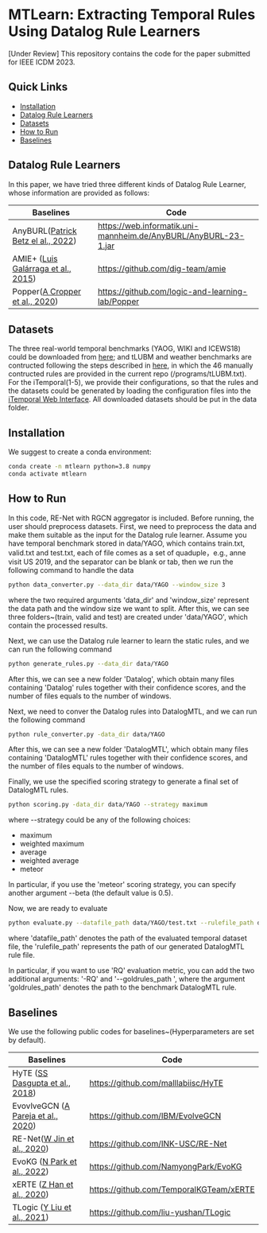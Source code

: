 # MTLearn: Extracting Temporal Rules Using Datalog Rule Learners

[Under Review] This repository contains the code for the paper submitted for IEEE ICDM 2023.

## Quick Links
- [Installation](#Installation)
- [Datalog Rule Learners](#Datalog-Rule-Learners)
- [Datasets](#Datasets)
- [How to Run](#How-to-Run)
- [Baselines](#Baseline)

## Datalog Rule Learners
In this paper, we have tried three different kinds of Datalog Rule Learner, whose information are provided as follows:

| Baselines   | Code                                                                      | 
|-------------|---------------------------------------------------------------------------|
| AnyBURL([Patrick Betz el al., 2022](https://link.springer.com/article/10.1007/s00778-023-00800-5))   | https://web.informatik.uni-mannheim.de/AnyBURL/AnyBURL-23-1.jar | 
| AMIE+ ([Luis Galárraga et al., 2015](https://link.springer.com/article/10.1007/s00778-015-0394-1))    | https://github.com/dig-team/amie                                  | 
| Popper([A Cropper et al., 2020](https://link.springer.com/article/10.1007/s10994-020-05934-z))      | https://github.com/logic-and-learning-lab/Popper   | 

## Datasets
The three real-world temporal benchmarks (YAOG, WIKI and ICEWS18) could be downloaded from [here](https://github.com/NamyongPark/EvoKG); and tLUBM and weather benchmarks are contructed following the steps described in [here](https://github.com/wdimmy/MeTeoR), in which the 46 manually contructed rules are provided in the current repo (/programs/tLUBM.txt). For the iTemporal(1-5), we provide their configurations, so that the rules and the datasets could be generated by loading the configuration files into the [iTemporal Web Interface](https://github.com/kglab-tuwien/iTemporal). All downloaded datasets should be put in the data folder.


## Installation
We suggest to create a conda environment:
```bash
conda create -n mtlearn python=3.8 numpy
conda activate mtlearn
```

## How to Run
In this code, RE-Net with RGCN aggregator is included. 
Before running, the user should preprocess datasets.
First, we need to preprocess the data and make them suitable as the input for the Datalog rule learner. Assume you have temporal benchmark stored in data/YAGO, which contains train.txt, valid.txt and test.txt, each of file comes as a set of quaduple，e.g., anne visit US 2019, and the separator can be blank or tab, then we run the following command to handle the data

```bash
python data_converter.py --data_dir data/YAGO --window_size 3
```
where the two required arguments 'data_dir' and 'window_size' represent the data path and the window size we want to split. After this, we can see three folders~(train, valid and test) are created under 'data/YAGO', which contain the processed results.


Next, we can use the Datalog rule learner to learn the static rules, and we can run the following command

```bash
python generate_rules.py --data_dir data/YAGO
```
After this, we can see a new folder 'Datalog', which obtain many files containing 'Datalog' rules together with their confidence scores, and the number of files equals to the number of windows. 


Next, we need to conver the Datalog rules into DatalogMTL, and we can run the following command 

```bash
python rule_converter.py -data_dir data/YAGO
```

After this, we can see a new folder 'DatalogMTL', which obtain many files containing 'DatalogMTL' rules together with their confidence scores, and the number of files equals to the number of windows. 

Finally, we use the specified scoring strategy to generate a final set of DatalogMTL rules.

```bash
python scoring.py -data_dir data/YAGO --strategy maximum
```

where --strategy could be any of the following choices:
- maximum
- weighted maximum
- average
- weighted average
- meteor

In particular, if you use the 'meteor' scoring strategy, you can specify another argument --beta (the default value is 0.5).

Now, we are ready to evaluate

```bash
python evaluate.py --datafile_path data/YAGO/test.txt --rulefile_path data/YAGO/DatalogMTL.txt --window_size 3  -hit 10
```
where 'datafile_path' denotes the path of the evaluated temporal dataset file, the 'rulefile_path' represents the path of our generated DatalogMTL rule file. 

In particular, if you want to use 'RQ' evaluation metric, you can add the two additional arguments: '-RQ' and '--goldrules_path ', where the argument 'goldrules_path' denotes the path to the benchmark DatalogMTL rule. 

## Baselines
We use the following public codes for baselines~(Hyperparameters are set by default). 

| Baselines   | Code                                                                      | 
|-------------|---------------------------------------------------------------------------|
| HyTE ([SS Dasgupta et al., 2018](https://aclanthology.org/D18-1225))   | https://github.com/malllabiisc/HyTE | 
| EvovlveGCN ([A Pareja et al., 2020](https://ojs.aaai.org/index.php/AAAI/article/view/5984/5840))    | https://github.com/IBM/EvolveGCN                                  | 
| RE-Net([W Jin et al., 2020](http://aclanthology.lst.uni-saarland.de/2020.emnlp-main.541.pdf3))      | https://github.com/INK-USC/RE-Net    | 
| EvoKG ([N Park et al., 2022](https://dl.acm.org/doi/10.1145/3488560.3498451))      | https://github.com/NamyongPark/EvoKG                             | 
| xERTE ([Z Han et al., 2020](https://openreview.net/forum?id=pGIHq1m7PU)) | https://github.com/TemporalKGTeam/xERTE                           | 
| TLogic ([Y Liu et al., 2021](https://ojs.aaai.org/index.php/AAAI/article/view/20330/20089))        | https://github.com/liu-yushan/TLogic                               | 
